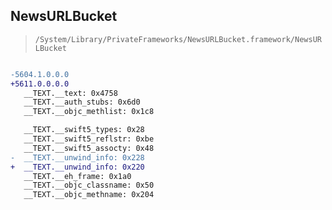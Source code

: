 ## NewsURLBucket

> `/System/Library/PrivateFrameworks/NewsURLBucket.framework/NewsURLBucket`

```diff

-5604.1.0.0.0
+5611.0.0.0.0
   __TEXT.__text: 0x4758
   __TEXT.__auth_stubs: 0x6d0
   __TEXT.__objc_methlist: 0x1c8

   __TEXT.__swift5_types: 0x28
   __TEXT.__swift5_reflstr: 0xbe
   __TEXT.__swift5_assocty: 0x48
-  __TEXT.__unwind_info: 0x228
+  __TEXT.__unwind_info: 0x220
   __TEXT.__eh_frame: 0x1a0
   __TEXT.__objc_classname: 0x50
   __TEXT.__objc_methname: 0x204

```
